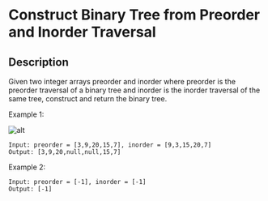 # Construct Binary Tree from Preorder and Inorder Traversal
## Description

Given two integer arrays preorder and inorder where preorder is the preorder traversal of a binary tree and inorder is the inorder traversal of the same tree, construct and return the binary tree.


Example 1:

![alt](https://assets.leetcode.com/uploads/2021/02/19/tree.jpg)
```
Input: preorder = [3,9,20,15,7], inorder = [9,3,15,20,7]
Output: [3,9,20,null,null,15,7]
```
Example 2:
```
Input: preorder = [-1], inorder = [-1]
Output: [-1]
```
